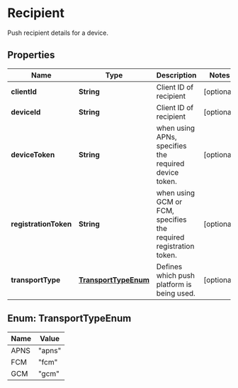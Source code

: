 

# Recipient

Push recipient details for a device.

## Properties

| Name | Type | Description | Notes |
|------------ | ------------- | ------------- | -------------|
|**clientId** | **String** | Client ID of recipient |  [optional] |
|**deviceId** | **String** | Client ID of recipient |  [optional] |
|**deviceToken** | **String** | when using APNs, specifies the required device token. |  [optional] |
|**registrationToken** | **String** | when using GCM or FCM, specifies the required registration token. |  [optional] |
|**transportType** | [**TransportTypeEnum**](#TransportTypeEnum) | Defines which push platform is being used. |  [optional] |



## Enum: TransportTypeEnum

| Name | Value |
|---- | -----|
| APNS | &quot;apns&quot; |
| FCM | &quot;fcm&quot; |
| GCM | &quot;gcm&quot; |



